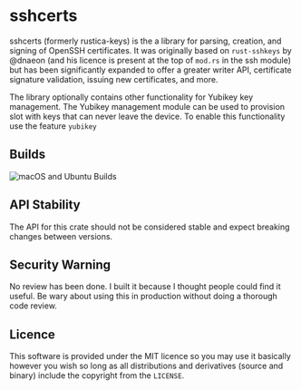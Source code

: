 # sshcerts 
sshcerts (formerly rustica-keys) is the a library for parsing, creation, and signing of OpenSSH certificates. It was originally based on `rust-sshkeys` by @dnaeon (and his licence is present at the top of `mod.rs` in the ssh module) but has been significantly expanded to offer a greater writer API, certificate signature validation, issuing new certificates, and more.

The library optionally contains other functionality for Yubikey key management. The Yubikey management module can be used to provision slot with keys that can never leave the device. To enable this functionality use the feature `yubikey`

## Builds
![macOS and Ubuntu Builds](https://github.com/obelisk/sshcerts/workflows/macOS%20+%20Ubuntu/badge.svg)

## API Stability
The API for this crate should not be considered stable and expect breaking changes between versions.


## Security Warning
No review has been done. I built it because I thought people could find it useful. Be wary about using this in production without doing a thorough code review.


## Licence
This software is provided under the MIT licence so you may use it basically however you wish so long as all distributions and derivatives (source and binary) include the copyright from the `LICENSE`.
